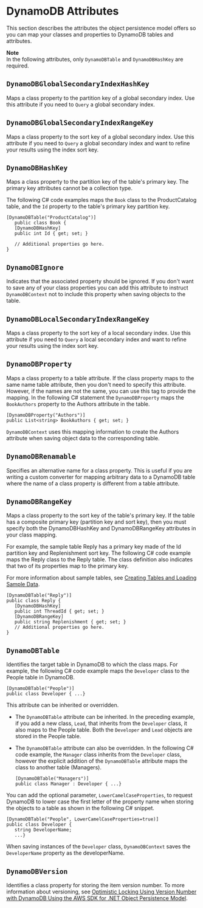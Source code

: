 # DynamoDB Attributes<a name="DeclarativeTagsList"></a>

This section describes the attributes the object persistence model offers so you can map your classes and properties to DynamoDB tables and attributes\. 

**Note**  
In the following attributes, only `DynamoDBTable` and `DynamoDBHashKey` are required\. 

## `DynamoDBGlobalSecondaryIndexHashKey`<a name="w27aac17c17c21c33b7"></a>

Maps a class property to the partition key of a global secondary index\. Use this attribute if you need to `Query` a global secondary index\.

## `DynamoDBGlobalSecondaryIndexRangeKey`<a name="w27aac17c17c21c33b9"></a>

Maps a class property to the sort key of a global secondary index\. Use this attribute if you need to `Query` a global secondary index and want to refine your results using the index sort key\.

## `DynamoDBHashKey`<a name="w27aac17c17c21c33c11"></a>

Maps a class property to the partition key of the table's primary key\. The primary key attributes cannot be a collection type\. 

The following C\# code examples maps the `Book` class to the ProductCatalog table, and the `Id` property to the table's primary key partition key\.

```
[DynamoDBTable("ProductCatalog")] 
   public class Book { 
   [DynamoDBHashKey] 
   public int Id { get; set; }
  
   // Additional properties go here. 
}
```

## `DynamoDBIgnore`<a name="w27aac17c17c21c33c13"></a>

Indicates that the associated property should be ignored\. If you don't want to save any of your class properties you can add this attribute to instruct `DynamoDBContext` not to include this property when saving objects to the table\.

## `DynamoDBLocalSecondaryIndexRangeKey`<a name="w27aac17c17c21c33c15"></a>

Maps a class property to the sort key of a local secondary index\. Use this attribute if you need to `Query` a local secondary index and want to refine your results using the index sort key\.

## `DynamoDBProperty`<a name="w27aac17c17c21c33c17"></a>

Maps a class property to a table attribute\. If the class property maps to the same name table attribute, then you don't need to specify this attribute\. However, if the names are not the same, you can use this tag to provide the mapping\. In the following C\# statement the `DynamoDBProperty` maps the `BookAuthors` property to the Authors attribute in the table\. 

```
[DynamoDBProperty("Authors")]    
public List<string> BookAuthors { get; set; }
```

`DynamoDBContext` uses this mapping information to create the Authors attribute when saving object data to the corresponding table\. 

## `DynamoDBRenamable`<a name="w27aac17c17c21c33c19"></a>

Specifies an alternative name for a class property\. This is useful if you are writing a custom converter for mapping arbitrary data to a DynamoDB table where the name of a class property is different from a table attribute\.

## `DynamoDBRangeKey`<a name="w27aac17c17c21c33c21"></a>

Maps a class property to the sort key of the table's primary key\. If the table has a composite primary key \(partition key and sort key\), then you must specify both the DynamoDBHashKey and DynamoDBRangeKey attributes in your class mapping\. 

For example, the sample table Reply has a primary key made of the Id partition key and Replenishment sort key\. The following C\# code example maps the Reply class to the Reply table\. The class definition also indicates that two of its properties map to the primary key\.

For more information about sample tables, see [Creating Tables and Loading Sample Data](SampleData.md)\.

```
[DynamoDBTable("Reply")] 
public class Reply { 
   [DynamoDBHashKey] 
   public int ThreadId { get; set; }
   [DynamoDBRangeKey]
   public string Replenishment { get; set; }
   // Additional properties go here. 
}
```

## `DynamoDBTable`<a name="w27aac17c17c21c33c23"></a>

Identifies the target table in DynamoDB to which the class maps\. For example, the following C\# code example maps the `Developer` class to the People table in DynamoDB\. 

```
[DynamoDBTable("People")] 
public class Developer { ...}
```

This attribute can be inherited or overridden\.
+ The `DynamoDBTable` attribute can be inherited\. In the preceding example, if you add a new class, `Lead`, that inherits from the `Developer` class, it also maps to the People table\. Both the `Developer` and `Lead` objects are stored in the People table\.
+ The `DynamoDBTable` attribute can also be overridden\. In the following C\# code example, the `Manager` class inherits from the `Developer` class, however the explicit addition of the `DynamoDBTable` attribute maps the class to another table \(Managers\)\. 

  ```
  [DynamoDBTable("Managers")] 
  public class Manager : Developer { ...}
  ```

 You can add the optional parameter, `LowerCamelCaseProperties`, to request DynamoDB to lower case the first letter of the property name when storing the objects to a table as shown in the following C\# snippet\.

```
[DynamoDBTable("People", LowerCamelCaseProperties=true)] 
public class Developer { 
   string DeveloperName;
   ...}
```

When saving instances of the `Developer` class, `DynamoDBContext` saves the `DeveloperName` property as the developerName\.

## `DynamoDBVersion`<a name="w27aac17c17c21c33c25"></a>

Identifies a class property for storing the item version number\. To more information about versioning, see [Optimistic Locking Using Version Number with DynamoDB Using the AWS SDK for \.NET Object Persistence Model](DynamoDBContext.VersionSupport.md)\.